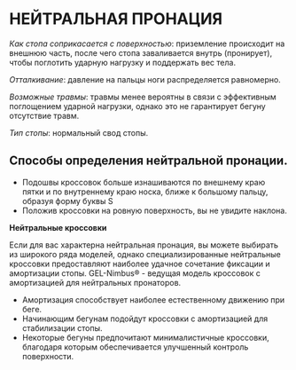 # НЕЙТРАЛЬНАЯ ПРОНАЦИЯ

*Как стопа соприкасается с поверхностью*: приземление происходит на внешнюю часть, после чего стопа заваливается внутрь (пронирует), чтобы поглотить ударную нагрузку и поддержать вес тела.

*Отталкивание*: давление на пальцы ноги распределяется равномерно.

*Возможные травмы*: травмы менее вероятны в связи с эффективным поглощением ударной нагрузки, однако это не гарантирует бегуну отсутствие травм.

*Тип стопы*: нормальный свод стопы.

## Способы определения нейтральной пронации. 

* Подошвы кроссовок больше изнашиваются по внешнему краю пятки и по внутреннему краю носка, ближе к большому пальцу, образуя форму буквы S
* Положив кроссовки на ровную поверхность, вы не увидите наклона.

**Нейтральные кроссовки**

Если для вас характерна нейтральная пронация, вы можете выбирать из широкого ряда моделей, однако специализированные нейтральные кроссовки предоставляют наиболее удачное сочетание фиксации и амортизации стопы. GEL-Nimbus® - ведущая модель кроссовок с амортизацией для нейтральных пронаторов.

* Амортизация способствует наиболее естественному движению при беге.
* Начинающим бегунам подойдут кроссовки с амортизацией для стабилизации стопы.
* Некоторые бегуны предпочитают минималистичные кроссовки, благодаря которым обеспечивается улучшенный контроль поверхности.